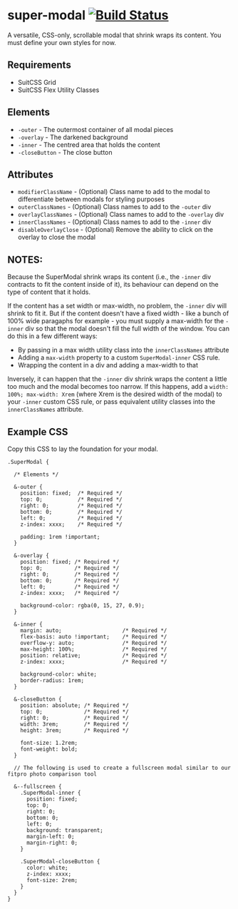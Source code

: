 super-modal [![Build Status](https://travis-ci.com/PrecisionNutrition/super-modal.svg?token=Y8mfZMTrTcJd8Mz5UCHm&branch=master)](https://travis-ci.com/PrecisionNutrition/super-modal)
==============================================================================

A versatile, CSS-only, scrollable modal that shrink wraps its content. You must define your own styles for now.

Requirements
------------------------------------------------------------------------------

* SuitCSS Grid
* SuitCSS Flex Utility Classes

Elements
------------------------------------------------------------------------------

* `-outer` - The outermost container of all modal pieces
* `-overlay` - The darkened background
* `-inner` - The centred area that holds the content
* `-closeButton` - The close button

Attributes
------------------------------------------------------------------------------

* `modifierClassName`   - (Optional) Class name to add to the modal to differentiate between modals for styling purposes
* `outerClassNames`     - (Optional) Class names to add to the `-outer` div
* `overlayClassNames`   - (Optional) Class names to add to the `-overlay` div
* `innerClassNames`     - (Optional) Class names to add to the `-inner` div
* `disableOverlayClose` - (Optional) Remove the ability to click on the overlay to close the modal

NOTES:
------------------------------------------------------------------------------

Because the SuperModal shrink wraps its content (i.e., the `-inner` div contracts to fit the content inside of it), its behaviour can depend on the type of content that it holds.

If the content has a set width or max-width, no problem, the `-inner` div will shrink to fit it. But if the content doesn't have a fixed width - like a bunch of 100% wide paragaphs for example - you must supply a max-width for the `-inner` div so that the modal doesn't fill the full width of the window. You can do this  in a few different ways:

* By passing in a max width utility class into the `innerClassNames` attribute
* Adding a `max-width` property to a custom `SuperModal-inner` CSS rule.
* Wrapping the content in a div and adding a max-width to that

Inversely, it can happen that the `-inner` div shrink wraps the content a little too much and the modal becomes too narrow. If this happens, add a `width: 100%; max-width: Xrem` (where Xrem is the desired width of the modal) to your `-inner` custom CSS rule, or pass equivalent utility classes into the `innerClassNames` attribute.


Example CSS
------------------------------------------------------------------------------

Copy this CSS to lay the foundation for your modal.

```
.SuperModal {

  /* Elements */

  &-outer {
    position: fixed;  /* Required */
    top: 0;           /* Required */
    right: 0;         /* Required */
    bottom: 0;        /* Required */
    left: 0;          /* Required */
    z-index: xxxx;    /* Required */

    padding: 1rem !important;
  }

  &-overlay {
    position: fixed; /* Required */
    top: 0;          /* Required */
    right: 0;        /* Required */
    bottom: 0;       /* Required */
    left: 0;         /* Required */
    z-index: xxxx;   /* Required */

    background-color: rgba(0, 15, 27, 0.9);
  }

  &-inner {
    margin: auto;                   /* Required */
    flex-basis: auto !important;    /* Required */
    overflow-y: auto;               /* Required */
    max-height: 100%;               /* Required */
    position: relative;             /* Required */
    z-index: xxxx;                  /* Required */

    background-color: white;
    border-radius: 1rem;
  }

  &-closeButton {
    position: absolute; /* Required */
    top: 0;             /* Required */
    right: 0;           /* Required */
    width: 3rem;        /* Required */
    height: 3rem;       /* Required */

    font-size: 1.2rem;
    font-weight: bold;
  }

  // The following is used to create a fullscreen modal similar to our fitpro photo comparison tool

  &--fullscreen {
    .SuperModal-inner {
      position: fixed;
      top: 0;
      right: 0;
      bottom: 0;
      left: 0;
      background: transparent;
      margin-left: 0;
      margin-right: 0;
    }

    .SuperModal-closeButton {
      color: white;
      z-index: xxxx;
      font-size: 2rem;
    }
  }
}
```
